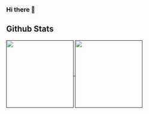 ### Hi there 👋

## Github Stats

<a href="">
  <picture>
    <source media="(prefers-color-scheme: dark)" srcset="https://github-readme-stats-private-g8hq.vercel.app/api?username=SZucchini&theme=algolia&show_icons=true">
    <img height=180 align="center">
  </picture>
</a>
<a href="">
  <picture>
    <source media="(prefers-color-scheme: dark)" srcset="https://github-readme-stats-private-g8hq.vercel.app/api/top-langs/?username=SZucchini&theme=algolia&layout=compact&hide=javascript,jupyternotebook">
    <img height=180 align="center">
  </picture>
</a>

<!--
**SZucchini/SZucchini** is a ✨ _special_ ✨ repository because its `README.md` (this file) appears on your GitHub profile.

Here are some ideas to get you started:

- 🔭 I’m currently working on ...
- 🌱 I’m currently learning ...
- 👯 I’m looking to collaborate on ...
- 🤔 I’m looking for help with ...
- 💬 Ask me about ...
- 📫 How to reach me: ...
- 😄 Pronouns: ...
- ⚡ Fun fact: ...
-->
